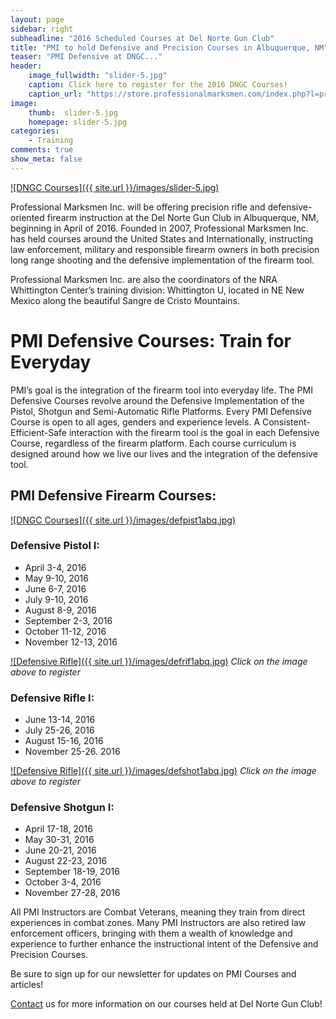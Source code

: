 ```yaml
---
layout: page
sidebar: right
subheadline: "2016 Scheduled Courses at Del Norte Gun Club"
title: "PMI to hold Defensive and Precision Courses in Albuquerque, NM"
teaser: "PMI Defensive at DNGC..."
header:
    image_fullwidth: "slider-5.jpg"
    caption: Click here to register for the 2016 DNGC Courses!
    caption_url: "https://store.professionalmarksmen.com/index.php?l=product_list&c=5"
image:
    thumb:  slider-5.jpg
    homepage: slider-5.jpg
categories:
    - Training
comments: true
show_meta: false
---
```



[![DNGC Courses]({{ site.url }}/images/slider-5.jpg)](https://store.professionalmarksmen.com/index.php?l=product_list&c=5)

Professional Marksmen Inc. will be offering precision rifle and defensive-oriented firearm instruction at the Del Norte Gun Club in Albuquerque, NM, beginning in April of 2016.  Founded in 2007, Professional Marksmen Inc. has held courses around the United States and Internationally, instructing law enforcement, military and responsible firearm owners in both precision long range shooting and the defensive implementation of the firearm tool.  

Professional Marksmen Inc. are also the coordinators of the NRA Whittington Center’s training division: Whittington U, located in NE New Mexico along the beautiful Sangre de Cristo Mountains.  

# PMI Defensive Courses:  Train for Everyday

PMI’s goal is the integration of the firearm tool into everyday life.  The PMI Defensive Courses revolve around the Defensive Implementation of the Pistol, Shotgun and Semi-Automatic Rifle Platforms.   Every PMI Defensive Course is open to all ages, genders and experience levels.  A Consistent-Efficient-Safe interaction with the firearm tool is the goal in each Defensive Course, regardless of the firearm platform.  Each course curriculum is designed around how we live our lives and the integration of the defensive tool.

## PMI Defensive Firearm Courses:

[![DNGC Courses]({{ site.url }}/images/defpist1abq.jpg)](https://store.professionalmarksmen.com/index.php?l=product_detail&p=1)

### Defensive Pistol I:  

* April 3-4, 2016
* May 9-10, 2016
* June 6-7, 2016
* July 9-10, 2016
* August 8-9, 2016
* September 2-3, 2016
* October 11-12, 2016
* November 12-13, 2016

[![Defensive Rifle]({{ site.url }}/images/defrif1abq.jpg)](https://store.professionalmarksmen.com/index.php?l=product_detail&p=2)
_Click on the image above to register_

### Defensive Rifle I:  

* June 13-14, 2016
* July 25-26, 2016
* August 15-16, 2016
* November 25-26. 2016

[![Defensive Rifle]({{ site.url }}/images/defshot1abq.jpg)](https://store.professionalmarksmen.com/index.php?l=product_detail&p=3)
_Click on the image above to register_

### Defensive Shotgun I:  

* April 17-18, 2016
* May 30-31, 2016
* June 20-21, 2016
* August 22-23, 2016
* September 18-19, 2016
* October 3-4, 2016
* November 27-28, 2016

 


All PMI Instructors are Combat Veterans, meaning they train from direct experiences in combat zones.  Many PMI Instructors are also retired law enforcement officers, bringing with them a wealth of knowledge and experience to further enhance the instructional intent of the 
Defensive and Precision Courses. 

Be sure to sign up for our newsletter for updates on PMI Courses and articles!

[Contact](http://professionalmarksmen.com/contact/) us for more information on our courses held at Del Norte Gun Club!

